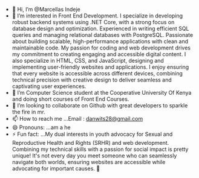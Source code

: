 - 👋 Hi, I’m @Marcellas Indeje
- 👀 I’m interested in Front End Development.
I specialize in developing robust backend systems using .NET Core, with a strong focus on database design and optimization. Experienced in writing efficient SQL queries and managing relational databases with PostgreSQL. Passionate about building scalable, high-performance applications with clean and maintainable code.
My passion for coding and web development drives my commitment to creating engaging and accessible digital content. I also specialize in HTML, CSS, and JavaScript, designing and implementing user-friendly websites and applications. I enjoy ensuring that every website is accessible across different devices, combining technical precision with creative design to deliver seamless and captivating user experiences.
- 🌱 I’m Computer Science student at the Cooperative University Of Kenya and doing short courses of Front End Courses.
- 💞️ I’m looking to collaborate on Github with great developers to sparkle the fire in mr.
- 📫 How to reach me ...Email : danwits28@gmail.com 
- 😄 Pronouns: ...am a he
- ⚡ Fun fact: ...My dual interests in youth advocacy for Sexual and Reproductive Health and Rights (SRHR) and web development. Combining my technical skills with a passion for social impact is pretty unique! It's not every day you meet someone who can seamlessly navigate both worlds, ensuring websites are accessible while advocating for important causes. 🎉

<!---
Marcellas28/Marcellas28 is a ✨ special ✨ repository because its `README.md` (this file) appears on your GitHub profile.
You can click the Preview link to take a look at your changes.
--->
